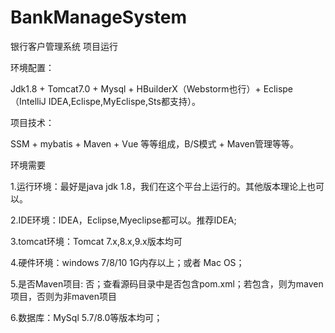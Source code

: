 # BankManageSystem
银行客户管理系统
项目运行

环境配置：

Jdk1.8 + Tomcat7.0 + Mysql + HBuilderX（Webstorm也行）+ Eclispe（IntelliJ IDEA,Eclispe,MyEclispe,Sts都支持）。

项目技术：

SSM + mybatis + Maven + Vue 等等组成，B/S模式 + Maven管理等等。

环境需要

1.运行环境：最好是java jdk 1.8，我们在这个平台上运行的。其他版本理论上也可以。

2.IDE环境：IDEA，Eclipse,Myeclipse都可以。推荐IDEA;

3.tomcat环境：Tomcat 7.x,8.x,9.x版本均可

4.硬件环境：windows 7/8/10 1G内存以上；或者 Mac OS；

5.是否Maven项目: 否；查看源码目录中是否包含pom.xml；若包含，则为maven项目，否则为非maven项目

6.数据库：MySql 5.7/8.0等版本均可；
